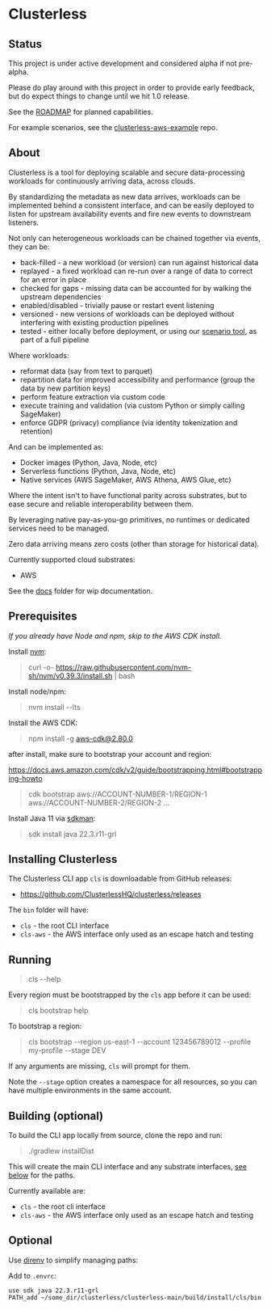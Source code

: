 # Clusterless

## Status

This project is under active development and considered alpha if not pre-alpha.

Please do play around with this project in order to provide early feedback, but do expect things to change until we hit
1.0 release.

See the [ROADMAP](ROADMAP.md) for planned capabilities.

For example scenarios, see the [clusterless-aws-example](https://github.com/ClusterlessHQ/clusterless-aws-examples)
repo.

## About

Clusterless is a tool for deploying scalable and secure data-processing workloads for continuously arriving data, across
clouds.

By standardizing the metadata as new data arrives, workloads can be implemented behind a consistent interface, and can
be easily deployed to listen for upstream availability events and fire new events to downstream listeners.

Not only can heterogeneous workloads can be chained together via events, they can be:

- back-filled - a new workload (or version) can run against historical data
- replayed - a fixed workload can re-run over a range of data to correct for an error in place
- checked for gaps - missing data can be accounted for by walking the upstream dependencies
- enabled/disabled - trivially pause or restart event listening
- versioned - new versions of workloads can be deployed without interfering with existing production pipelines
- tested - either locally before deployment, or using our [scenario tool](clusterless-scenario/README.md), as part of a
  full pipeline

Where workloads:

- reformat data (say from text to parquet)
- repartition data for improved accessibility and performance (group the data by new partition keys)
- perform feature extraction via custom code
- execute training and validation (via custom Python or simply calling SageMaker)
- enforce GDPR (privacy) compliance (via identity tokenization and retention)

And can be implemented as:

- Docker images (Python, Java, Node, etc)
- Serverless functions (Python, Java, Node, etc)
- Native services (AWS SageMaker, AWS Athena, AWS Glue, etc)

Where the intent isn't to have functional parity across substrates, but to ease secure and reliable interoperability
between them.

By leveraging native pay-as-you-go primitives, no runtimes or dedicated services need to be managed.

Zero data arriving means zero costs (other than storage for historical data).

Currently supported cloud substrates:

- AWS

See the [docs](docs) folder for wip documentation.

## Prerequisites

_If you already have Node and npm, skip to the AWS CDK install._

Install [nvm](https://github.com/nvm-sh/nvm):

> curl -o- https://raw.githubusercontent.com/nvm-sh/nvm/v0.39.3/install.sh | bash

Install node/npm:

> nvm install --lts

Install the AWS CDK:

> npm install -g aws-cdk@2.80.0

after install, make sure to bootstrap your account and region:

https://docs.aws.amazon.com/cdk/v2/guide/bootstrapping.html#bootstrapping-howto

> cdk bootstrap aws://ACCOUNT-NUMBER-1/REGION-1 aws://ACCOUNT-NUMBER-2/REGION-2 ...

Install Java 11 via [sdkman](https://sdkman.io):

> sdk install java 22.3.r11-grl

## Installing Clusterless

The Clusterless CLI app `cls` is downloadable from GitHub releases:

- https://github.com/ClusterlessHQ/clusterless/releases

The `bin` folder will have:

- `cls` - the root CLI interface
- `cls-aws` - the AWS interface only used as an escape hatch and testing

## Running

> cls --help

Every region must be bootstrapped by the `cls` app before it can be used:

> cls bootstrap help

To bootstrap a region:

> cls bootstrap --region us-east-1 --account 123456789012 --profile my-profile --stage DEV

If any arguments are missing, `cls` will prompt for them.

Note the `--stage` option creates a namespace for all resources, so you can have multiple environments in the same
account.

## Building (optional)

To build the CLI app locally from source, clone the repo and run:

> ./gradlew installDist

This will create the main CLI interface and any substrate interfaces, [see below](#optional) for the paths.

Currently available are:

- `cls` - the root cli interface
- `cls-aws` - the AWS interface only used as an escape hatch and testing

## Optional

Use [direnv](https://direnv.net) to simplify managing paths:

Add to `.envrc`:

```shell
use sdk java 22.3.r11-grl
PATH_add ~/some_dir/clusterless/clusterless-main/build/install/cls/bin
```
